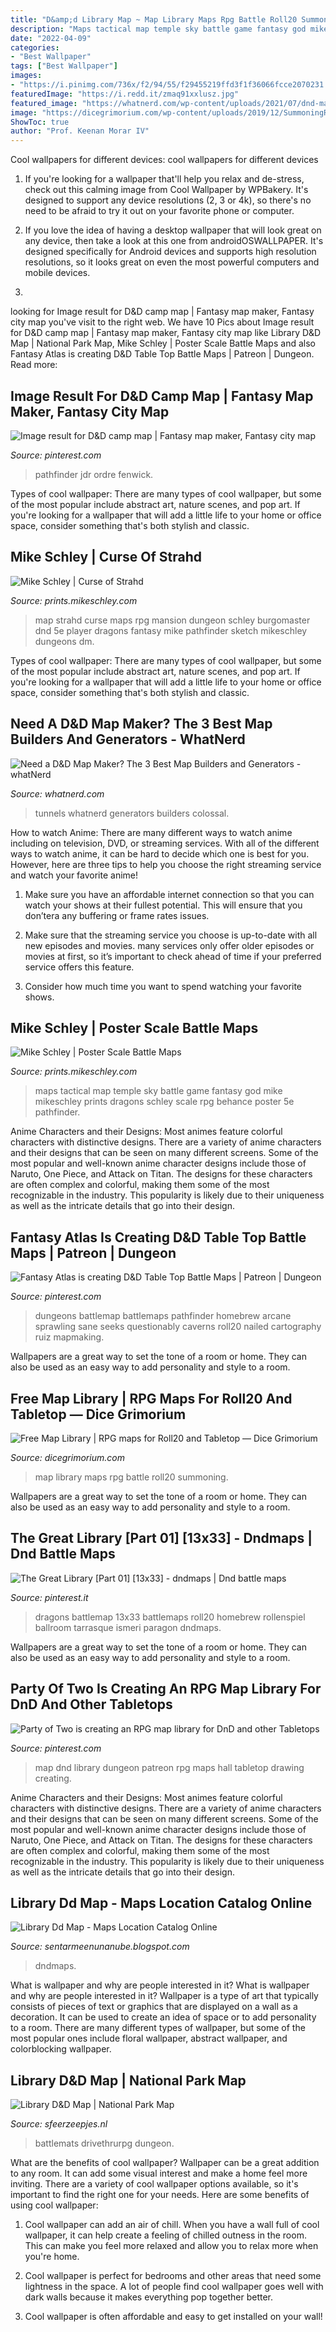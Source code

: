 ```yaml
---
title: "D&amp;d Library Map ~ Map Library Maps Rpg Battle Roll20 Summoning"
description: "Maps tactical map temple sky battle game fantasy god mike mikeschley prints dragons schley scale rpg behance poster 5e pathfinder"
date: "2022-04-09"
categories:
- "Best Wallpaper"
tags: ["Best Wallpaper"]
images:
- "https://i.pinimg.com/736x/f2/94/55/f29455219ffd3f1f36066fcce2070231.jpg"
featuredImage: "https://i.redd.it/zmaq91xxlusz.jpg"
featured_image: "https://whatnerd.com/wp-content/uploads/2021/07/dnd-map-maker-builders-and-generators-two-minute-tabletop.jpg"
image: "https://dicegrimorium.com/wp-content/uploads/2019/12/SummoningRoomThumb.jpg"
ShowToc: true
author: "Prof. Keenan Morar IV"
---
```



Cool wallpapers for different devices:
cool wallpapers for different devices 

1. If you're looking for a wallpaper that'll help you relax and de-stress, check out this calming image from Cool Wallpaper by WPBakery. It's designed to support any device resolutions (2, 3 or 4k), so there's no need to be afraid to try it out on your favorite phone or computer.

2. If you love the idea of having a desktop wallpaper that will look great on any device, then take a look at this one from androidOSWALLPAPER. It's designed specifically for Android devices and supports high resolution resolutions, so it looks great on even the most powerful computers and mobile devices.

3.

	

		
looking for Image result for D&amp;D camp map | Fantasy map maker, Fantasy city map you've visit to the right web. We have 10 Pics about Image result for D&amp;D camp map | Fantasy map maker, Fantasy city map like Library D&amp;D Map | National Park Map, Mike Schley | Poster Scale Battle Maps and also Fantasy Atlas is creating D&amp;D Table Top Battle Maps | Patreon | Dungeon. Read more:
		
    
## Image Result For D&amp;D Camp Map | Fantasy Map Maker, Fantasy City Map

<img loading=lazy src="https://i.pinimg.com/736x/f2/94/55/f29455219ffd3f1f36066fcce2070231.jpg" onerror="this.onerror=null;this.src='https://tse3.mm.bing.net/th?id=OIP.cGAYQDpMC-2jHJR7yRwb1QHaFP&amp;pid=15.1';" alt="Image result for D&amp;D camp map | Fantasy map maker, Fantasy city map">

_Source: pinterest.com_

>pathfinder jdr ordre fenwick. 

	

Types of cool wallpaper:
There are many types of cool wallpaper, but some of the most popular include abstract art, nature scenes, and pop art. If you're looking for a wallpaper that will add a little life to your home or office space, consider something that's both stylish and classic.

    
## Mike Schley | Curse Of Strahd

<img loading=lazy src="http://prints.mikeschley.com/img/s/v-3/p1872756419-4.jpg" onerror="this.onerror=null;this.src='https://tse1.mm.bing.net/th?id=OIP.GYMmbBtpVOGydGp1mhMwkgAAAA&amp;pid=15.1';" alt="Mike Schley | Curse of Strahd">

_Source: prints.mikeschley.com_

>map strahd curse maps rpg mansion dungeon schley burgomaster dnd 5e player dragons fantasy mike pathfinder sketch mikeschley dungeons dm. 

	

Types of cool wallpaper:
There are many types of cool wallpaper, but some of the most popular include abstract art, nature scenes, and pop art. If you're looking for a wallpaper that will add a little life to your home or office space, consider something that's both stylish and classic.

    
## Need A D&amp;D Map Maker? The 3 Best Map Builders And Generators - WhatNerd

<img loading=lazy src="https://whatnerd.com/wp-content/uploads/2021/07/dnd-map-maker-builders-and-generators-two-minute-tabletop.jpg" onerror="this.onerror=null;this.src='https://tse4.mm.bing.net/th?id=OIP.x0SpA4dLTtNugNLxhQ7juwHaFL&amp;pid=15.1';" alt="Need a D&amp;D Map Maker? The 3 Best Map Builders and Generators - whatNerd">

_Source: whatnerd.com_

>tunnels whatnerd generators builders colossal. 

	

How to watch Anime: There are many different ways to watch anime including on television, DVD, or streaming services.
With all of the different ways to watch anime, it can be hard to decide which one is best for you. However, here are three tips to help you choose the right streaming service and watch your favorite anime!
1. Make sure you have an affordable internet connection so that you can watch your shows at their fullest potential. This will ensure that you don’tera any buffering or frame rates issues.

2. Make sure that the streaming service you choose is up-to-date with all new episodes and movies. many services only offer older episodes or movies at first, so it’s important to check ahead of time if your preferred service offers this feature.

3. Consider how much time you want to spend watching your favorite shows.

    
## Mike Schley | Poster Scale Battle Maps

<img loading=lazy src="http://prints.mikeschley.com/img/s/v-3/p566661379-4.jpg" onerror="this.onerror=null;this.src='https://tse2.mm.bing.net/th?id=OIP.-6GDxb5gWTpC8_pvYY53IwHaFO&amp;pid=15.1';" alt="Mike Schley | Poster Scale Battle Maps">

_Source: prints.mikeschley.com_

>maps tactical map temple sky battle game fantasy god mike mikeschley prints dragons schley scale rpg behance poster 5e pathfinder. 

	

Anime Characters and their Designs: Most animes feature colorful characters with distinctive designs.
There are a variety of anime characters and their designs that can be seen on many different screens. Some of the most popular and well-known anime character designs include those of Naruto, One Piece, and Attack on Titan. The designs for these characters are often complex and colorful, making them some of the most recognizable in the industry. This popularity is likely due to their uniqueness as well as the intricate details that go into their design.

    
## Fantasy Atlas Is Creating D&amp;D Table Top Battle Maps | Patreon | Dungeon

<img loading=lazy src="https://i.pinimg.com/originals/e8/2f/dc/e82fdc4e83760b66ffeae344646f4c73.jpg" onerror="this.onerror=null;this.src='https://tse3.mm.bing.net/th?id=OIP.Kq5ddG2Xya8Idbs5a_1HxAHaLH&amp;pid=15.1';" alt="Fantasy Atlas is creating D&amp;D Table Top Battle Maps | Patreon | Dungeon">

_Source: pinterest.com_

>dungeons battlemap battlemaps pathfinder homebrew arcane sprawling sane seeks questionably caverns roll20 nailed cartography ruiz mapmaking. 

	

Wallpapers are a great way to set the tone of a room or home. They can also be used as an easy way to add personality and style to a room.

    
## Free Map Library | RPG Maps For Roll20 And Tabletop — Dice Grimorium

<img loading=lazy src="https://dicegrimorium.com/wp-content/uploads/2019/12/SummoningRoomThumb.jpg" onerror="this.onerror=null;this.src='https://tse1.mm.bing.net/th?id=OIP.dxbnXccZb4DKeZr7J3_QiQHaHa&amp;pid=15.1';" alt="Free Map Library | RPG maps for Roll20 and Tabletop — Dice Grimorium">

_Source: dicegrimorium.com_

>map library maps rpg battle roll20 summoning. 

	

Wallpapers are a great way to set the tone of a room or home. They can also be used as an easy way to add personality and style to a room.

    
## The Great Library [Part 01] [13x33] - Dndmaps | Dnd Battle Maps

<img loading=lazy src="https://i.pinimg.com/736x/23/de/72/23de72dc5ff38d8686c5a716cee055ee.jpg" onerror="this.onerror=null;this.src='https://tse2.mm.bing.net/th?id=OIP.W8gEzryukB4nc_ZzsrVxEAHaSy&amp;pid=15.1';" alt="The Great Library [Part 01] [13x33] - dndmaps | Dnd battle maps">

_Source: pinterest.it_

>dragons battlemap 13x33 battlemaps roll20 homebrew rollenspiel ballroom tarrasque ismeri paragon dndmaps. 

	

Wallpapers are a great way to set the tone of a room or home. They can also be used as an easy way to add personality and style to a room.

    
## Party Of Two Is Creating An RPG Map Library For DnD And Other Tabletops

<img loading=lazy src="https://i.pinimg.com/736x/b6/df/c9/b6dfc9716a6d0f699c7fda470f5234da.jpg" onerror="this.onerror=null;this.src='https://tse3.mm.bing.net/th?id=OIP.Wo7iTakZkBYDCAELPB88pAHaKx&amp;pid=15.1';" alt="Party of Two is creating an RPG map library for DnD and other Tabletops">

_Source: pinterest.com_

>map dnd library dungeon patreon rpg maps hall tabletop drawing creating. 

	

Anime Characters and their Designs: Most animes feature colorful characters with distinctive designs.
There are a variety of anime characters and their designs that can be seen on many different screens. Some of the most popular and well-known anime character designs include those of Naruto, One Piece, and Attack on Titan. The designs for these characters are often complex and colorful, making them some of the most recognizable in the industry. This popularity is likely due to their uniqueness as well as the intricate details that go into their design.

    
## Library Dd Map - Maps Location Catalog Online

<img loading=lazy src="https://i.redd.it/158567i5lsbz.png" onerror="this.onerror=null;this.src='https://tse4.mm.bing.net/th?id=OIP.yeal49cp8v1AaEeRNViQCgHaGh&amp;pid=15.1';" alt="Library Dd Map - Maps Location Catalog Online">

_Source: sentarmeenunanube.blogspot.com_

>dndmaps. 

	

What is wallpaper and why are people interested in it?
What is wallpaper and why are people interested in it?
Wallpaper is a type of art that typically consists of pieces of text or graphics that are displayed on a wall as a decoration. It can be used to create an idea of space or to add personality to a room. There are many different types of wallpaper, but some of the most popular ones include floral wallpaper, abstract wallpaper, and colorblocking wallpaper.

    
## Library D&amp;D Map | National Park Map

<img loading=lazy src="https://i.redd.it/zmaq91xxlusz.jpg" onerror="this.onerror=null;this.src='https://tse4.mm.bing.net/th?id=OIP.hZ5MwwOC1BFU0hg3tY9eEgDbEc&amp;pid=15.1';" alt="Library D&amp;D Map | National Park Map">

_Source: sfeerzeepjes.nl_

>battlemats drivethrurpg dungeon. 

	

What are the benefits of cool wallpaper?
Wallpaper can be a great addition to any room. It can add some visual interest and make a home feel more inviting. There are a variety of cool wallpaper options available, so it's important to find the right one for your needs. Here are some benefits of using cool wallpaper: 
1. Cool wallpaper can add an air of chill. When you have a wall full of cool wallpaper, it can help create a feeling of chilled outness in the room. This can make you feel more relaxed and allow you to relax more when you're home. 

2. Cool wallpaper is perfect for bedrooms and other areas that need some lightness in the space. A lot of people find cool wallpaper goes well with dark walls because it makes everything pop together better. 

3. Cool wallpaper is often affordable and easy to get installed on your wall!

